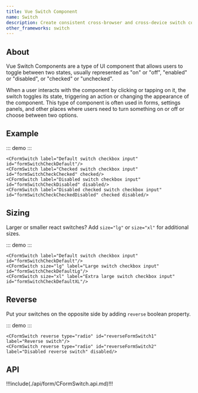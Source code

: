 ```yaml
---
title: Vue Switch Component
name: Switch
description: Create consistent cross-browser and cross-device switch component.
other_frameworks: switch
---
```


## About

Vue Switch Components are a type of UI component that allows users to toggle between two states, usually represented as "on" or "off", "enabled" or "disabled", or "checked" or "unchecked".

When a user interacts with the component by clicking or tapping on it, the switch toggles its state, triggering an action or changing the appearance of the component. This type of component is often used in forms, settings panels, and other places where users need to turn something on or off or choose between two options.

## Example

::: demo
<CFormSwitch label="Default switch checkbox input" id="formSwitchCheckDefault"/>
<CFormSwitch label="Checked switch checkbox input" id="formSwitchCheckChecked" checked/>
<CFormSwitch label="Disabled switch checkbox input" id="formSwitchCheckDisabled" disabled/>
<CFormSwitch label="Disabled checked switch checkbox input" id="formSwitchCheckCheckedDisabled" checked disabled/>
:::
```vue
<CFormSwitch label="Default switch checkbox input" id="formSwitchCheckDefault"/>
<CFormSwitch label="Checked switch checkbox input" id="formSwitchCheckChecked" checked/>
<CFormSwitch label="Disabled switch checkbox input" id="formSwitchCheckDisabled" disabled/>
<CFormSwitch label="Disabled checked switch checkbox input" id="formSwitchCheckCheckedDisabled" checked disabled/>
```

## Sizing

Larger or smaller react switches? Add `size="lg"` or `size="xl"` for additional sizes.

::: demo
<CFormSwitch label="Default switch checkbox input" id="formSwitchCheckDefault"/>
<CFormSwitch size="lg" label="Large switch checkbox input" id="formSwitchCheckDefaultLg"/>
<CFormSwitch size="xl" label="Extra large switch checkbox input" id="formSwitchCheckDefaultXL"/>
:::
```vue
<CFormSwitch label="Default switch checkbox input" id="formSwitchCheckDefault"/>
<CFormSwitch size="lg" label="Large switch checkbox input" id="formSwitchCheckDefaultLg"/>
<CFormSwitch size="xl" label="Extra large switch checkbox input" id="formSwitchCheckDefaultXL"/>
```

## Reverse 

Put your switches on the opposite side by adding `reverse` boolean property.

::: demo
<CFormSwitch reverse type="radio" id="reverseFormSwitch1" label="Reverse switch"/>
<CFormSwitch reverse type="radio" id="reverseFormSwitch2" label="Disabled reverse switch" disabled/>
:::
```vue
<CFormSwitch reverse type="radio" id="reverseFormSwitch1" label="Reverse switch"/>
<CFormSwitch reverse type="radio" id="reverseFormSwitch2" label="Disabled reverse switch" disabled/>
```

## API

!!!include(./api/form/CFormSwitch.api.md)!!!